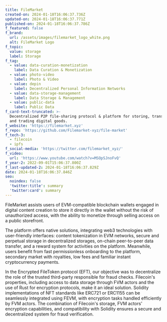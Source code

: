```yaml
---
title: FileMarket
created-on: 2024-01-18T16:06:37.736Z
updated-on: 2024-01-18T16:06:37.771Z
published-on: 2024-01-18T16:06:37.786Z
f_featured: false
f_brand:
  url: /assets/images/filemarket_logo_white.png
  alt: FileMarket Logo
f_topic:
  value: storage
  label: Storage
f_tag:
  - value: data-curation-monetization
    label: Data Curation & Monetization
  - value: photo-video
    label: Photo & Video
  - value: depin
    label: Decentralized Personal Information Networks
  - value: data-storage-management
    label: Data Storage & Management
  - value: public-data
    label: Public Data
f_card-text-truncated: >-
  Decentralized P2P file-sharing protocol & platform for storing, transferring
  and trading digital goods. 
f_website: 'https://filemarket.xyz'
f_repo: 'https://github.com/Filemarket-xyz/file-market'
f_tech-3:
  - filecoin
  - ipfs
f_social-media: 'https://twitter.com/filemarket_xyz/'
f_video:
  url: 'https://www.youtube.com/watch?v=MSOpSJnoFvQ'
f_year-2: 2022-09-01T15:06:37.800Z
f_last-updated-2: 2024-01-18T16:06:37.829Z
date: 2024-01-18T16:06:37.846Z
seo:
  noindex: false
  'twitter:title': summary
  'twitter:card': summary
---
```

FileMarket assists users of EVM-compatible blockchain wallets engaged in digital content creation to store it directly in the wallet without the risk of unauthorized access, with the ability to monetize through selling access on a public storefront.



The platform offers native solutions, integrating web3 technologies with user-friendly interfaces: content tokenization in EVM networks, secure and perpetual storage in decentralized storages, on-chain peer-to-peer data transfer, and a reward system for activities on the platform. Meanwhile, users benefit from fast permissionless onboarding to the platform, secondary market with royalties, low fees and familiar instant cryptocurrency payments.



In the Encrypted FileToken protocol (EFT), our objective was to decentralize the role of the trusted third-party responsible for fraud checks. Filecoin's properties, including access to data storage through FVM actors and the use of Rust for encryption protocols, make it an ideal solution. Solidity implementations of NFT standards like ERC721 or ERC1155 can be seamlessly integrated using FEVM, with encryption tasks handled efficiently by FVM actors. The combination of Filecoin's storage, FVM actors' encryption capabilities, and compatibility with Solidity ensures a secure and decentralized system for fraud verification.
